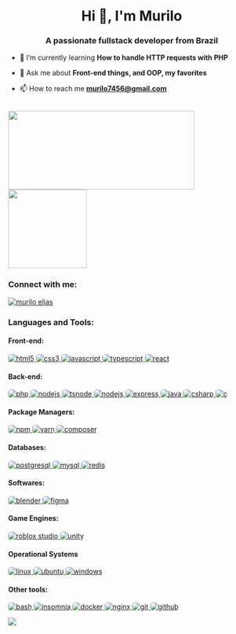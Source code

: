 <h1 align="center">Hi 👋, I'm Murilo</h1>
<h3 align="center">A passionate fullstack developer from Brazil</h3>

- 🌱 I’m currently learning **How to handle HTTP requests with PHP**

- 💬 Ask me about **Front-end things, and OOP, my favorites**

- 📫 How to reach me **murilo7456@gmail.com**

<div align="left" style="display: inline_block"><br>
  <img height="160em" width="380em" src="https://github-readme-stats.vercel.app/api?username=iloElias&show_icons=true&theme=dracula&include_all_commits=true&count_private=true"/>
  <img height="160em" src="https://github-readme-stats.vercel.app/api/top-langs/?username=iloElias&hide=css,scss,html&layout=compact&langs_count=6&theme=dracula&include_all_commits=true&count_private=true&card_width=200em"/>
</div>

<h3 align="left">Connect with me:</h3>
<p align="left">

<a href="https://www.linkedin.com/in/murilo-elias-487b7a226/" target="blank"><img align="center" src="https://img.shields.io/badge/LinkedIn-0A66C2.svg?style=for-the-badge&logo=LinkedIn&logoColor=white" alt="murilo elias"/></a>
</p>

<h3 align="left">Languages and Tools:</h3>
<h4 align="left">Front-end:</h4>
<p align="left">
    <a href="https://www.w3.org/html/" target="_blank" rel="noreferrer" title="HTML">
        <img style="border-radius: 5px" src="https://img.shields.io/badge/HTML5-E34F26.svg?style=for-the-badge&logo=HTML5&logoColor=white"
            alt="html5"/>
    </a>
    <a href="https://www.w3schools.com/css/" target="_blank" rel="noreferrer" title="CSS">
        <img style="border-radius: 5px" src="https://img.shields.io/badge/CSS3-1572B6.svg?style=for-the-badge&logo=CSS3&logoColor=white"
            alt="css3"/>
    </a>
    <a href="https://developer.mozilla.org/en-US/docs/Web/JavaScript" target="_blank" rel="noreferrer" title="JavaScript">
        <img style="border-radius: 5px" src="https://img.shields.io/badge/JavaScript-F7DF1E.svg?style=for-the-badge&logo=JavaScript&logoColor=black"
            alt="javascript"/>
    </a>
    <a href="https://www.typescriptlang.org/" target="_blank" rel="noreferrer" title="TypeScript">
        <img style="border-radius: 5px" src="https://img.shields.io/badge/TypeScript-3178C6.svg?style=for-the-badge&logo=TypeScript&logoColor=white"
            alt="typescript"/>
    </a>
    <a href="https://reactjs.org/" target="_blank" rel="noreferrer" title="React JS">
        <img style="border-radius: 5px" src="https://img.shields.io/badge/React-61DAFB.svg?style=for-the-badge&logo=React&logoColor=black"
            alt="react"/>
    </a>
</p>
<h4 align="left">Back-end:</h4>
<p align="left">
    <a href="https://www.php.net" target="_blank" rel="noreferrer" title="PHP">
        <img style="border-radius: 5px" src="https://img.shields.io/badge/PHP-777BB4.svg?style=for-the-badge&logo=PHP&logoColor=white" alt="php"
           />
    </a>
    <a href="https://nodejs.org" target="_blank" rel="noreferrer" title="Node JS">
        <img style="border-radius: 5px" src="https://img.shields.io/badge/Node.js-5FA04E.svg?style=for-the-badge&logo=nodedotjs&logoColor=white" alt="nodejs"/>
    </a>
    <a href="https://typestrong.org/ts-node/" target="_blank" rel="noreferrer" title="Typescript Node">
        <img style="border-radius: 5px" src="https://img.shields.io/badge/tsnode-3178C6.svg?style=for-the-badge&logo=ts-node&logoColor=white" alt="tsnode"/>
    </a>
    <a href="https://lua.org" target="_blank" rel="noreferrer" title="Lua">
        <img style="border-radius: 5px" src="https://img.shields.io/badge/Lua-2C2D72.svg?style=for-the-badge&logo=Lua&logoColor=white"
            alt="nodejs"/>
    </a>
    <!-- <a href="https://luau-lang.org/" target="_blank" rel="noreferrer" title="Luau">
        <img style="border-radius: 5px" src="https://luau-lang.org/favicon.ico"
            alt="nodejs"/>
    </a> -->
    <a href="https://expressjs.com" target="_blank" rel="noreferrer" title="Express JS">
        <img style="border-radius: 5px" src="https://img.shields.io/badge/Express-000000.svg?style=for-the-badge&logo=Express&logoColor=white"
        alt="express"/>
    </a>
    <a href="https://www.java.com" target="_blank" rel="noreferrer" title="Java">
        <img style="border-radius: 5px" src="https://img.shields.io/badge/java-%23ED8B00.svg?style=for-the-badge&logo=openjdk&logoColor=white" alt="java"
           />
    </a>
    <a href="https://www.w3schools.com/cs/" target="_blank" rel="noreferrer" title="C Sharp">
        <img style="border-radius: 5px" src="https://img.shields.io/badge/c%23-%23239120.svg?style=for-the-badge&logo=csharp&logoColor=white"
            alt="csharp"/>
    </a>
    <a href="https://www.cprogramming.com/" target="_blank" rel="noreferrer" title="C">
        <img style="border-radius: 5px" src="https://img.shields.io/badge/c-%2300599C.svg?style=for-the-badge&logo=c&logoColor=white" alt="c"/>
    </a>
</p>
<h4 align="left">Package Managers:</h4>
<p align="left">
    <a href="https://www.npmjs.com/" target="_blank" rel="noreferrer" title="NPM JS">
        <img style="border-radius: 5px" src="https://img.shields.io/badge/npm-CB3837.svg?style=for-the-badge&logo=npm&logoColor=white"
            alt="npm"/>
    </a>
    <a href="https://yarnpkg.com/" target="_blank" rel="noreferrer" title="Yarn JS">
        <img style="border-radius: 5px" src="https://img.shields.io/badge/Yarn-2C8EBB.svg?style=for-the-badge&logo=Yarn&logoColor=white"
            alt="yarn"/>
    </a>
    <a href="https://getcomposer.org/" target="_blank" rel="noreferrer" title="Composer">
        <img style="border-radius: 5px" src="https://img.shields.io/badge/Composer-885630.svg?style=for-the-badge&logo=Composer&logoColor=white"
            alt="composer"/>
    </a>
</p>
<h4 align="left">Databases:</h4>
<p align="left">
    <a href="https://www.postgresql.org" target="_blank" rel="noreferrer" title="PostgreSQL">
        <img style="border-radius: 5px" src="https://img.shields.io/badge/PostgreSQL-4169E1.svg?style=for-the-badge&logo=PostgreSQL&logoColor=white"
            alt="postgresql"/>
    </a>
    <a href="https://www.mysql.com/" target="_blank" rel="noreferrer" title="MySQL">
        <img style="border-radius: 5px" src="https://img.shields.io/badge/MySQL-4479A1.svg?style=for-the-badge&logo=MySQL&logoColor=white"
            alt="mysql"/>
    </a>
    <a href="https://redis.io" target="_blank" rel="noreferrer" title="Redis">
        <img style="border-radius: 5px" src="https://img.shields.io/badge/Redis-FF4438.svg?style=for-the-badge&logo=Redis&logoColor=white"
            alt="redis"/>
    </a>
</p>
<h4 align="left">Softwares:</h4>
<p align="left">
    <a href="https://www.blender.org/" target="_blank" rel="noreferrer" title="Blender">
        <img style="border-radius: 5px" src="https://img.shields.io/badge/Blender-E87D0D.svg?style=for-the-badge&logo=Blender&logoColor=white" alt="blender"
           />
    </a>
    <a href="https://www.figma.com/" target="_blank" rel="noreferrer" title="Figma">
        <img style="border-radius: 5px" src="https://img.shields.io/badge/Figma-F24E1E.svg?style=for-the-badge&logo=Figma&logoColor=white" alt="figma"/>
    </a>
</p>
<h4 align="left">Game Engines:</h4>
<p align="left">
    <a href="https://create.roblox.com/" target="_blank" rel="noreferrer" title="Roblox Studio">
        <img style="border-radius: 5px" src="https://img.shields.io/badge/Roblox%20Studio-00A2FF.svg?style=for-the-badge&logo=Roblox-Studio&logoColor=white" alt="roblox studio"/>
    </a>
    <a href="https://unity.com/" target="_blank" rel="noreferrer" title="Unity">
        <img style="border-radius: 5px" src="https://img.shields.io/badge/Unity-FFFFFF.svg?style=for-the-badge&logo=Unity&logoColor=black" alt="unity" style="background-color: white; border-radius: 8px"/>
    </a>
</p>
<h4 align="left">Operational Systems</h4>
<p align="left">
    <a href="https://www.linux.org/" target="_blank" rel="noreferrer" title="Linux">
        <img style="border-radius: 5px" src="https://img.shields.io/badge/Linux-FCC624.svg?style=for-the-badge&logo=Linux&logoColor=black" alt="linux"
           />
    </a>
    <a href="https://ubuntu.com/" target="_blank" rel="noreferrer" title="Ubuntu">
        <img style="border-radius: 5px" src="https://img.shields.io/badge/Ubuntu-E95420.svg?style=for-the-badge&logo=Ubuntu&logoColor=white" alt="ubuntu"
           />
    </a>
    <a href="https://www.microsoft.com/windows/" target="_blank" rel="noreferrer" title="Windows">
        <img style="border-radius: 5px" src="https://img.shields.io/badge/Windows-0078D6?style=for-the-badge&logo=windows&logoColor=white" alt="windows"
           />
    </a>
</p>
<h4 align="left">Other tools:</h4>
<p align="left">
    <a href="https://www.gnu.org/software/bash/" target="_blank" rel="noreferrer" title="Bash">
        <img style="border-radius: 5px" src="https://img.shields.io/badge/GNU%20Bash-4EAA25.svg?style=for-the-badge&logo=GNU-Bash&logoColor=white" alt="bash"/>
    </a>
    <a href="https://insomnia.rest/" target="_blank" rel="noreferrer" title="Insomnia">
        <img style="border-radius: 5px" src="https://img.shields.io/badge/Insomnia-4000BF.svg?style=for-the-badge&logo=Insomnia&logoColor=white"
        alt="insomnia"/>
    </a>
    <a href="https://www.docker.com/" target="_blank" rel="noreferrer" title="Docker">
        <img style="border-radius: 5px" src="https://img.shields.io/badge/Docker-2496ED.svg?style=for-the-badge&logo=Docker&logoColor=white"
        alt="docker"/>
    </a>
    <a href="https://www.nginx.com" target="_blank" rel="noreferrer" title="Nginx">
        <img style="border-radius: 5px" src="https://img.shields.io/badge/NGINX-009639.svg?style=for-the-badge&logo=NGINX&logoColor=white" alt="nginx"
           />
    </a>
    <a href="https://git-scm.com/" target="_blank" rel="noreferrer" title="Git">
        <img style="border-radius: 5px" src="https://img.shields.io/badge/Git-F05032.svg?style=for-the-badge&logo=Git&logoColor=white" alt="git"/>
    </a>
    <a href="https://git-scm.com/" target="_blank" rel="noreferrer" title="Github">
        <img style="border-radius: 5px" src="https://img.shields.io/badge/GitHub-181717.svg?style=for-the-badge&logo=GitHub&logoColor=white" alt="github"/>
    </a>
</p>

![](https://hit.yhype.me/github/profile?user_id=106710958)
